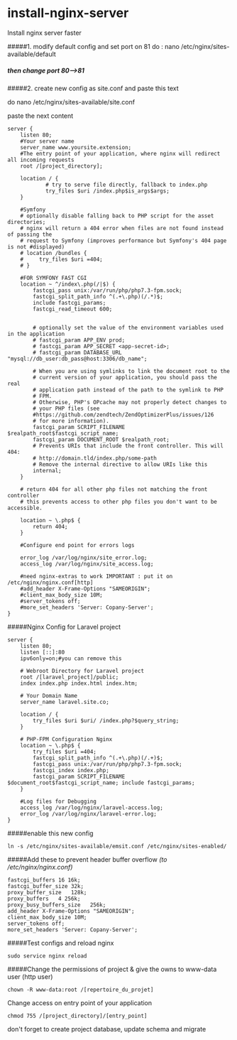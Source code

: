 # install-nginx-server
Install nginx server faster

#####1. modify default config and set port on 81
do : nano /etc/nginx/sites-available/default

##### then change port 80-->81

#####2. create new config as site.conf and paste this text

do nano /etc/nginx/sites-available/site.conf

paste the next content 


```
server {
    listen 80;
    #Your server name
    server_name www.yoursite.extension;
    #The entry point of your application, where nginx will redirect all incoming requests
    root /[project_directory];
    
    location / {
            # try to serve file directly, fallback to index.php
            try_files $uri /index.php$is_args$args;
    }
    
    #Symfony
    # optionally disable falling back to PHP script for the asset directories;
    # nginx will return a 404 error when files are not found instead of passing the
    # request to Symfony (improves performance but Symfony's 404 page is not #displayed)
    # location /bundles {
    #     try_files $uri =404;
    # }

    #FOR SYMFONY FAST CGI
    location ~ ^/index\.php(/|$) {
        fastcgi_pass unix:/var/run/php/php7.3-fpm.sock;
        fastcgi_split_path_info ^(.+\.php)(/.*)$;
        include fastcgi_params;
        fastcgi_read_timeout 600;


        # optionally set the value of the environment variables used in the application
        # fastcgi_param APP_ENV prod;
        # fastcgi_param APP_SECRET <app-secret-id>;
        # fastcgi_param DATABASE_URL "mysql://db_user:db_pass@host:3306/db_name";

        # When you are using symlinks to link the document root to the
        # current version of your application, you should pass the real
        # application path instead of the path to the symlink to PHP
        # FPM.
        # Otherwise, PHP's OPcache may not properly detect changes to
        # your PHP files (see
        #https://github.com/zendtech/ZendOptimizerPlus/issues/126
        # for more information).
        fastcgi_param SCRIPT_FILENAME $realpath_root$fastcgi_script_name;
        fastcgi_param DOCUMENT_ROOT $realpath_root;
        # Prevents URIs that include the front controller. This will 404:
        # http://domain.tld/index.php/some-path
        # Remove the internal directive to allow URIs like this
        internal;
    }

    # return 404 for all other php files not matching the front controller
    # this prevents access to other php files you don't want to be accessible.
    
    location ~ \.php$ {
        return 404;
    }

    #Configure end point for errors logs
    
    error_log /var/log/nginx/site_error.log;
    access_log /var/log/nginx/site_access.log;

    #need nginx-extras to work IMPORTANT : put it on /etc/nginx/nginx.conf[http]
    #add_header X-Frame-Options "SAMEORIGIN";
    #client_max_body_size 10M;
    #server_tokens off;
    #more_set_headers 'Server: Copany-Server';
}
```

#####Nginx Config for Laravel project

```
server { 
    listen 80; 
    listen [::]:80 
    ipv6only=on;#you can remove this
     
    # Webroot Directory for Laravel project
    root /[laravel_project]/public; 
    index index.php index.html index.htm; 
    
    # Your Domain Name 
    server_name laravel.site.co; 
    
    location / { 
        try_files $uri $uri/ /index.php?$query_string; 
    }  
    
    # PHP-FPM Configuration Nginx 
    location ~ \.php$ { 
        try_files $uri =404; 
        fastcgi_split_path_info ^(.+\.php)(/.+)$; 
        fastcgi_pass unix:/var/run/php/php7.3-fpm.sock; 
        fastcgi_index index.php; 
        fastcgi_param SCRIPT_FILENAME $document_root$fastcgi_script_name; include fastcgi_params; 
    } 
    
    #Log files for Debugging 
    access_log /var/log/nginx/laravel-access.log; 
    error_log /var/log/nginx/laravel-error.log;
}

```

#####enable this new config

```
ln -s /etc/nginx/sites-available/emsit.conf /etc/nginx/sites-enabled/
```

#####Add these to prevent header buffer overflow _(to /etc/nginx/nginx.conf)_
```
fastcgi_buffers 16 16k;
fastcgi_buffer_size 32k;
proxy_buffer_size   128k;
proxy_buffers   4 256k;
proxy_busy_buffers_size   256k;
add_header X-Frame-Options "SAMEORIGIN";
client_max_body_size 10M;
server_tokens off;
more_set_headers 'Server: Copany-Server';
```
#####Test configs and reload nginx
```
sudo service nginx reload
```
#####Change the permissions of project & give the owns to www-data user (http user)
```
chown -R www-data:root /[repertoire_du_projet] 
```
Change access on entry point of your application
```
chmod 755 /[project_directory]/[entry_point]
```
don't forget to create project database, update schema and migrate
